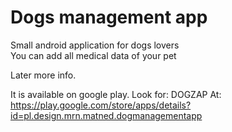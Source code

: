 # Dogs management app

Small android application for dogs lovers <br>
You can add all medical data of your pet <br>

Later more info.

It is available on google play.
Look for: DOGZAP
At: https://play.google.com/store/apps/details?id=pl.design.mrn.matned.dogmanagementapp
